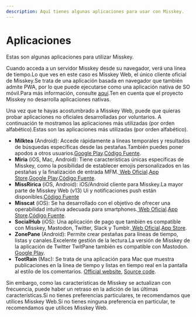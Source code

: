 ```yaml
---
description: Aquí tienes algunas aplicaciones para usar con Misskey.
---
```


# Aplicaciones

Estas son algunas aplicaciones para utilizar Misskey.

Cuando acceda a un servidor Misskey desde su navegador, verá una línea de tiempo.Lo que ves en este caso es Misskey Web, el único cliente oficial de Misskey.Se trata de una aplicación basada en navegador que también admite PWA, por lo que puede ejecutarse como una aplicación nativa de SO móvil.Para más información, consulte [aquí](/docs/for-users/stepped-guides/how-to-use-pwa/).Ten en cuenta que el proyecto Misskey no desarrolla aplicaciones nativas.

Una vez que te hayas acostumbrado a Misskey Web, puede que quieras probar aplicaciones no oficiales desarrolladas por voluntarios. A continuación te mostramos las aplicaciones más utilizadas (por orden alfabético).Estas son las aplicaciones más utilizadas (por orden alfabético).

- **Milktea** (Android): Accede rápidamente a líneas temporales y resultados de búsquedas específicas desde las pestañas.También puedes poner apodos a otros usuarios.[Google Play](https://play.google.com/store/apps/details?id=jp.panta.misskeyandroidclient).[Código Fuente](https://github.com/pantasystem/Milktea).
- **Miria** (iOS, Mac, Android):
  Tiene características únicas específicas de Misskey, como la posibilidad de establecer emojis personalizados en las pestañas y la finalización de entrada MFM.[ Web Oficial](https://shiosyakeyakini.info/miria_web/index.html).[App Store](https://apps.apple.com/app/miria/id6449201469).[Google Play](https://play.google.com/store/apps/details?id=info.shiosyakeyakini.miria).[Código Fuente](https://github.com/shiosyakeyakini-info/miria).
- **MissRirica** (iOS, Android): iOS/Android cliente para Misskey.La mayor parte de Misskey Web (v13) Ui y notificaciones push están disponibles.[Código Fuente](https://github.com/fruitriin/missRirica-client)
- **Misscat** (iOS): Se ha desarrollado con el objetivo de ofrecer una operabilidad intuitiva adecuada para smartphones.[ Web Oficial](https://yuiga.dev/misscat/).[App Store](https://apps.apple.com/app/miria/id6449201469).[Código Fuente](https://github.com/YuigaWada/MissCat).
- **SocialHub** (iOS): Una aplicación de pago que también es compatible con Misskey, Mastodon, Twitter, Slack y Tumblr.[ Web Oficial](https://uakihir0.github.io/socialhub/).[App Store](https://apps.apple.com/us/app/socialhub-socialmedia-client/id1474451582).
- **ZonePane** (Android): Permite crear pestañas para líneas de tiempo, listas y canales.Excelente gestión de la lectura.La versión de Misskey de la aplicación de Twitter TwitPane también es compatible con Mastodon. [Google Play](https://play.google.com/store/apps/details?id=com.zonepane).
- **TootRain** (Mac): Se trata de una aplicación para Mac que muestra publicaciones en la línea de tiempo y listas en tiempo real en la pantalla al estilo de los comentarios. [Official website](https://b123400.net/tootrain), [Source code](https://github.com/b123400/TootRain).

Sin embargo, como las características de Misskey se actualizan con frecuencia, puede haber un retraso en la adición de las últimas características.Si no tienes preferencias particulares, te recomendamos que utilices Misskey Web.Si no tienes ninguna preferencia en particular, te recomendamos que utilices Misskey Web.
